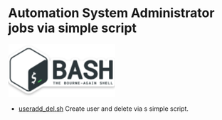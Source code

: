 # Automation System Administrator jobs via simple script
![](https://github.com/chsnv/Bash_Script/blob/main/img/bash.png)

- [useradd_del.sh](https://github.com/chsnv/Bash_Script/blob/main/scripts/useradd_del.sh "useradd_del.sh") Create user and delete via s simple script.



